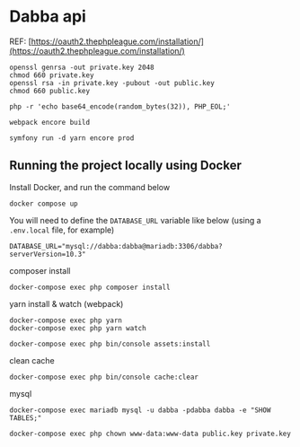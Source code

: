 # Dabba api

REF: [https://oauth2.thephpleague.com/installation/](https://oauth2.thephpleague.com/installation/)

    openssl genrsa -out private.key 2048
    chmod 660 private.key
    openssl rsa -in private.key -pubout -out public.key
    chmod 660 public.key

    php -r 'echo base64_encode(random_bytes(32)), PHP_EOL;'

    webpack encore build

    symfony run -d yarn encore prod

## Running the project locally using Docker

Install Docker, and run the command below

```
docker compose up
```

You will need to define the `DATABASE_URL` variable like below (using a `.env.local` file, for example)

```
DATABASE_URL="mysql://dabba:dabba@mariadb:3306/dabba?serverVersion=10.3"
```

composer install
```
docker-compose exec php composer install
```

yarn install & watch (webpack)
```
docker-compose exec php yarn
docker-compose exec php yarn watch
```
```
docker-compose exec php bin/console assets:install
```

clean cache
```
docker-compose exec php bin/console cache:clear
```

mysql
```
docker-compose exec mariadb mysql -u dabba -pdabba dabba -e "SHOW TABLES;"
```

```
docker-compose exec php chown www-data:www-data public.key private.key
```
